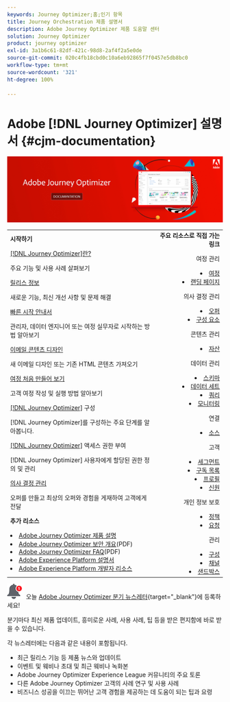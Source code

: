 ```yaml
---
keywords: Journey Optimizer;홈;인기 항목
title: Journey Orchestration 제품 설명서
description: Adobe Journey Optimizer 제품 도움말 센터
solution: Journey Optimizer
product: journey optimizer
exl-id: 3a1b6c61-82df-421c-98d8-2af4f2a5e0de
source-git-commit: 020c4fb18cbd0c10a6eb92865f7f0457e5db8bc0
workflow-type: tm+mt
source-wordcount: '321'
ht-degree: 100%

---
```


# Adobe [!DNL Journey Optimizer] 설명서 {#cjm-documentation}

![](using/assets/do-not-localize/banner-cjm.jpg)

<table style="table-layout:fixed">
<tr style="border: 0;">
  <td>
    <div><strong>시작하기</strong>
    </div>
    <p>
    <em></em>
    <p>
    <div>
      <a href="using/start/get-started.md">[!DNL Journey Optimizer]란?</a>
    </div>
    <p>주요 기능 및 사용 사례 살펴보기
    <p>
    <div>
      <a href="using/rn/release-notes.md">릴리스 정보</a>
    </div>
    <p>새로운 기능, 최신 개선 사항 및 문제 해결
   <p>
    <div>
      <a href="using/start/quick-start.md">빠른 시작 안내서</a>
    </div>
    <p>
    관리자, 데이터 엔지니어 또는 여정 실무자로 시작하는 방법 알아보기
    <p>
    <p>
    <div>
      <a href="using/email/get-started-email-design.md">이메일 콘텐츠 디자인</a>
    </div>
    <p>
    새 이메일 디자인 또는 기존 HTML 콘텐츠 가져오기
    <p>
    <div>
    <a href="using/building-journeys/journeys-uc.md">여정 처음 만들어 보기</a>
    </div>
    <p>고객 여정 작성 및 실행 방법 알아보기
    <p>
    <div>
    <a href="using/configuration/get-started-configuration.md">[!DNL Journey Optimizer]</a> 구성
    </div>
    <p>[!DNL Journey Optimizer]를 구성하는 주요 단계를 알아봅니다.
    <p>
    <div>
    <a href="using/administration/permissions-overview.md">[!DNL Journey Optimizer]</a> 액세스 권한 부여
    </div>
    <p>[!DNL Journey Optimizer] 사용자에게 할당된 권한 정의 및 관리
    <p>
    <div>
    <a href="using/offers/get-started/starting-offer-decisioning.md">의사 결정 관리</a>
    </div>
    <p>오퍼를 만들고 최상의 오퍼와 경험을 게재하여 고객에게 전달
    <p>
    <p>
    <div><strong>추가 리소스</strong>
    </div>
    <p>
    <p>
    <div>
    <li>
      <a href="https://helpx.adobe.com/kr/legal/product-descriptions/adobe-journey-optimizer.html" target="_blank">Adobe Journey Optimizer 제품 설명</a>
    </li>
    </div>
    <div>
    <li>
      <a href="https://www.adobe.com/content/dam/cc/en/security/pdfs/AJO_SecurityOverview.pdf" target="_blank">Adobe Journey Optimizer 보안 개요</a>(PDF)
    </li>
    </div>
    <div>
    <li>
      <a href="https://experienceleague.adobe.com/docs/journey-optimizer/assets/AJO-FAQ.pdf" target="_blank">Adobe Journey Optimizer FAQ</a>(PDF)
    </li>
    </div>
    <div>
    <li>
      <a href="https://experienceleague.adobe.com/docs/experience-platform/landing/home.html?lang=ko" target="_blank">Adobe Experience Platform 설명서</a>
    </li>
    </div>
    <div>
      <li>
      <a href="https://www.adobe.com/kr/experience-platform/documentation-and-developer-resources.html" target="_blank">Adobe Experience Platform 개발자 리소스</a>
    </li>
    </div>
  </td>
   <td align="right">
   <div><strong>주요 리소스로 직접 가는 링크</strong>
    </div>
    <p>
    <em></em>
    <p>
    <p>여정 관리</p>
    <li>
      <a href="using/building-journeys/journey-gs.md">여정</a>
    </li>
    <li>
      <a href="using/landing-pages/get-started-lp.md">랜딩 페이지</a>
    </li>
    <p>
    <p>의사 결정 관리</p>
    <li>
      <a href="using/offers/get-started/starting-offer-decisioning.md">오퍼</a>
    </li>
     <li>
      <a href="using/offers/offer-library/key-steps.md">구성 요소</a>
    </li>
    <p>
    <p>콘텐츠 관리</p>
    <li>
      <a href="using/email/assets-essentials.md">자산</a>
    </li>
    <p>
    <p>데이터 관리</p>
    <li>
      <a href="using/data/get-started-schemas.md">스키마</a>
    </li>
     <li>
      <a href="using/data/get-started-datasets.md">데이터 세트</a>
    </li>
        <li>
      <a href="using/data/get-started-queries.md">쿼리</a>
    </li>
     <li>
      <a href="https://experienceleague.adobe.com/docs/experience-platform/ingestion/quality/monitor-data-ingestion.html?lang=ko" target="_blank">모니터링</a>
    </li>
    <p>
    <p>연결</p>
    <li>
      <a href="using/start/get-started-sources.md">소스</a>
    </li>
    <p>
    <p>고객</p>
    <li>
      <a href="using/segment/about-segments.md">세그먼트</a>
    </li>
    </li>
    <li>
      <a href="using/landing-pages/subscription-list.md">구독 목록</a>
    </li>     
    <li>
      <a href="using/segment/get-started-profiles.md">프로필</a>
    </li>
    <li>
      <a href="using/segment/get-started-identity.md">신원</a>
    </li>
    <p>
    <p>개인 정보 보호</p>
    <li>
      <a href="https://experienceleague.adobe.com/docs/experience-platform/privacy/home.html?lang=ko" target="_blank">정책</a>
    </li>
    <li>
      <a href="https://experienceleague.adobe.com/docs/experience-platform/privacy/ui/user-guide.html?lang=ko"target="_blank">요청</a>
    </li>
    <p>
    <p>관리</p>
    <li>
      <a href="using/configuration/about-data-sources-events-actions.md">구성</a>
    </li>
    <li>
      <a href="using/configuration/get-started-configuration.md">채널</a>
    </li>
     <li>
      <a href="using/administration/sandboxes.md">샌드박스</a>
    </li>
  </td>
</tr>
</table>


![뉴스레터](using/assets/do-not-localize/nl-icon.png) 오늘 [Adobe Journey Optimizer 분기 뉴스레터](https://www.adobe.com/subscription/Adobe_Journey_Optimizer_NL.html){target=&quot;_blank&quot;}에 등록하세요!

분기마다 최신 제품 업데이트, 흥미로운 사례, 사용 사례, 팁 등을 받은 편지함에 바로 받을 수 있습니다.

각 뉴스레터에는 다음과 같은 내용이 포함됩니다.
* 최근 릴리스 기능 등 제품 뉴스와 업데이트
* 이벤트 및 웨비나 초대 및 최근 웨비나 녹화본
* Adobe Journey Optimizer Experience League 커뮤니티의 주요 토론
* 다른 Adobe Journey Optimizer 고객의 사례 연구 및 사용 사례
* 비즈니스 성공을 이끄는 뛰어난 고객 경험을 제공하는 데 도움이 되는 팁과 요령